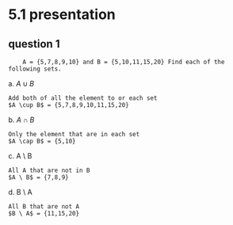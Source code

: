 # 5.1 presentation

## question 1

        A = {5,7,8,9,10} and B = {5,10,11,15,20} Find each of the following sets.

a. $A \cup B$

    Add both of all the element to or each set
    $A \cup B$ = {5,7,8,9,10,11,15,20}

b. $A \cap B$

    Only the element that are in each set
    $A \cap B$ = {5,10} 

c. A \ B

    All A that are not in B
    $A \ B$ = {7,8,9}

d. B \ A

    All B that are not A
    $B \ A$ = {11,15,20}